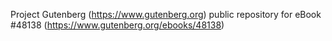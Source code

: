 Project Gutenberg (https://www.gutenberg.org) public repository for eBook #48138 (https://www.gutenberg.org/ebooks/48138)
